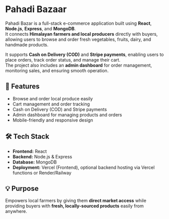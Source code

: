 # Pahadi Bazaar

Pahadi Bazar is a full-stack e-commerce application built using **React**, **Node.js**, **Express**, and **MongoDB**.  
It connects **Himalayan farmers and local producers** directly with buyers, allowing users to browse and order fresh vegetables, fruits, dairy, and handmade products.  

It supports **Cash on Delivery (COD)** and **Stripe payments**, enabling users to place orders, track order status, and manage their cart.  
The project also includes an **admin dashboard** for order management, monitoring sales, and ensuring smooth operation.  

## 🌟 Features

- Browse and order local produce easily  
- Cart management and order tracking  
- Cash on Delivery (COD) and Stripe payments  
- Admin dashboard for managing products and orders  
- Mobile-friendly and responsive design  

## 🛠 Tech Stack

- **Frontend:** React  
- **Backend:** Node.js & Express  
- **Database:** MongoDB  
- **Deployment:** Vercel (Frontend), optional backend hosting via Vercel functions or Render/Railway  

## 💡 Purpose

Empowers local farmers by giving them **direct market access** while providing buyers with **fresh, locally-sourced products** easily from anywhere.  
